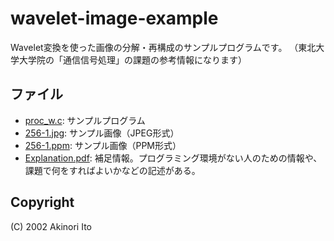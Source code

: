 # wavelet-image-example

Wavelet変換を使った画像の分解・再構成のサンプルプログラムです。
（東北大学大学院の「通信信号処理」の課題の参考情報になります）

## ファイル

- [proc_w.c](proc_w.c): サンプルプログラム
- [256-1.jpg](256-1.jpg): サンプル画像（JPEG形式）
- [256-1.ppm](256-1.ppm): サンプル画像（PPM形式）
- [Explanation.pdf](Explanation.pdf): 補足情報。プログラミング環境がない人のための情報や、課題で何をすればよいかなどの記述がある。

## Copyright
(C) 2002 Akinori Ito

